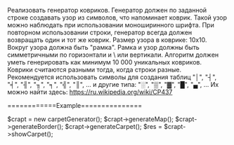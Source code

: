 Реализовать генератор ковриков. 
Генератор должен по заданной строке создавать узор из символов, что напоминает коврик. 
Такой узор можно наблюдать при использовании моноширинного шрифта. 
При повторном использовании строки, генератор всегда должен возвращать один и тот же коврик.
Размер узора в коврике: 10х10. Вокруг узора должна быть "рамка". 
Рамка и узор должны быть симметричными по горизонтали и \ или вертикали.
Алгоритм должен уметь генерировать как минимум 10 000 уникальных ковриков.
Коврики считаются разными тогда, когда строки разные.
Рекомендуется использовать символы для создания таблиц "│", "┤", "╡", "╢", "╖", "╕", "╣", "║", ... и другие типа: "░", "▒", "▓", "█", "▄", ...
Их можно найти здесь:  https://ru.wikipedia.org/wiki/CP437

============Example===============

$crapt = new carpetGenerator();
$crapt->generateMap();
$crapt->generateBorder();
$crapt->generateCarpet();
$res = $crapt->showCarpet();
